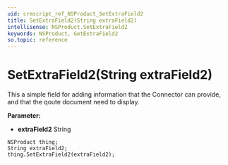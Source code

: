 ```yaml
---
uid: crmscript_ref_NSProduct_SetExtraField2
title: SetExtraField2(String extraField2)
intellisense: NSProduct.SetExtraField2
keywords: NSProduct, GetExtraField2
so.topic: reference
---
```


# SetExtraField2(String extraField2)

This a simple field for adding information that the Connector can provide, and that the qoute document need to display.

**Parameter:** 
* **extraField2** String

```crmscript
NSProduct thing;
String extraField2;
thing.SetExtraField2(extraField2);
```

